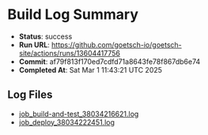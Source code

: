 # Build Log Summary

- **Status**: success
- **Run URL**: https://github.com/goetsch-io/goetsch-site/actions/runs/13604417756
- **Commit**: af79f813f170ed7cdfd71a8643fe78f867db6e74
- **Completed At**: Sat Mar  1 11:43:21 UTC 2025

## Log Files

- [job_build-and-test_38034216621.log](/build_logs/job_build-and-test_38034216621.log)
- [job_deploy_38034222451.log](/build_logs/job_deploy_38034222451.log)

